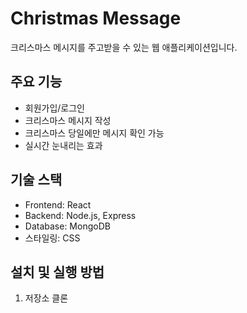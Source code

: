 # Christmas Message

크리스마스 메시지를 주고받을 수 있는 웹 애플리케이션입니다.

## 주요 기능

- 회원가입/로그인
- 크리스마스 메시지 작성
- 크리스마스 당일에만 메시지 확인 가능
- 실시간 눈내리는 효과

## 기술 스택

- Frontend: React
- Backend: Node.js, Express
- Database: MongoDB
- 스타일링: CSS

## 설치 및 실행 방법

1. 저장소 클론 